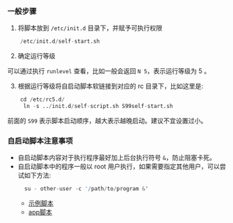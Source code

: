 
### 一般步骤

1. 将脚本放到 `/etc/init.d` 目录下，并赋予可执行权限

```s
    /etc/init.d/self-start.sh
```

2. 确定运行等级

可以通过执行 `runlevel` 查看，比如一般会返回 `N 5`，表示运行等级为 5 。

3. 根据运行等级将自启动脚本软链接到对应的 rc 目录下，比如这里是:
```s
    cd /etc/rc5.d/
     ln -s ../init.d/self-script.sh S99self-start.sh
```
前面的 `S99` 表示脚本启动顺序，越大表示越晚启动。建议不宜设置过小。


### 自启动脚本注意事项

- 自启动脚本内容对于执行程序最好加上后台执行符号 `&`，防止阻塞卡死。
- 自启动脚本中的程序一般以 root 用户执行，如果需要指定其他用户，可以尝试如下方法:
  ```s
    su - other-user -c '/path/to/program &'
  ```
  - [示例脚本](self-start.sh)
  - [app脚本](start_app.sh)
